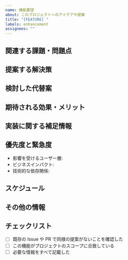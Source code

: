 ```yaml
---
name: 機能要望
about: このプロジェクトへのアイデアや提案
title: "[FEATURE] "
labels: enhancement
assignees: ""
---
```


## 関連する課題・問題点

<!-- この機能要望が解決する課題や問題点について、明確に説明してください -->

## 提案する解決策

<!-- 実現したい機能や解決策について具体的に説明してください -->

## 検討した代替案

<!-- 検討した他の解決策や代替案があれば説明してください -->

## 期待される効果・メリット

<!-- この機能が実装された場合の具体的なメリットを記載してください -->
<!-- 例：ユーザー体験の向上、業務効率の改善、etc -->

## 実装に関する補足情報

<!-- 実装時に考慮すべき技術的な情報や制約があれば記載してください -->

## 優先度と緊急度

<!-- この機能の優先度や実装の緊急度について、以下の観点で記載してください -->

- 影響を受けるユーザー層:
- ビジネスインパクト:
- 技術的な依存関係:

## スケジュール

<!-- 理想的な実装時期や期限があれば記載してください -->

## その他の情報

<!-- スクリーンショット、参考リンク、関連するIssueなど -->
<!-- UIの変更を含む場合は、モックアップやワイヤーフレームがあると理解の助けになります -->

## チェックリスト

- [ ] 既存の Issue や PR で同様の提案がないことを確認した
- [ ] この機能がプロジェクトのスコープに合致している
- [ ] 必要な情報をすべて記載した
